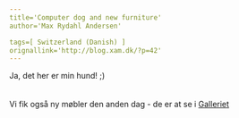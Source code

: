 ```yaml
---
title='Computer dog and new furniture'
author='Max Rydahl Andersen'

tags=[ Switzerland (Danish) ]
orignallink='http://blog.xam.dk/?p=42'
---
```

<div><p>Ja, det her er min hund! ;)
<br><br><img src="http://www.xam.dk/coppermine/albums/userpics/10001/IMG_0802.JPG" alt=""><br><br>
Vi fik også ny møbler den anden dag - de er at se i 
<a href="http://www.xam.dk/coppermine/thumbnails.php?album=34">Galleriet</a></p></div>
